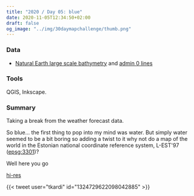 ```yaml
---
title: "2020 / Day 05: blue"
date: 2020-11-05T12:34:50+02:00
draft: false
og_image: "../img/30daymapchallenge/thumb.png"
---
```

### Data
- [Natural Earth large scale bathymetry](https://www.naturalearthdata.com/downloads/10m-physical-vectors/10m-bathymetry/)
and [admin 0 lines](https://www.naturalearthdata.com/downloads/10m-cultural-vectors/10m-admin-0-boundary-lines/)

### Tools
QGIS, Inkscape.

### Summary
Taking a break from the weather forecast data.

So blue... the first thing to pop into my mind was water. But simply water seemed
to be a bit boring so adding a twist to it why not do a map of the world in
the Estonian national coordinate reference system, L-EST'97
([epsg:3301](http://epsg.io/3301))?

Well here you go

[hi-res](https://tkardi.ee/writeup/img/30daymapchallenge/day-5-blue.png)

{{< tweet user="tkardi" id="1324729622098042885" >}}
